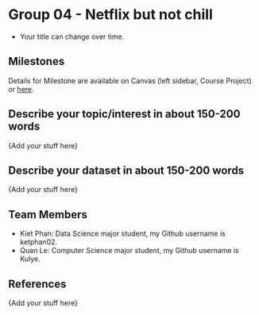 # Group 04 - Netflix but not chill

- Your title can change over time.

## Milestones

Details for Milestone are available on Canvas (left sidebar, Course Project) or [here](https://firas.moosvi.com/courses/data301/project/milestone01.html).

## Describe your topic/interest in about 150-200 words

{Add your stuff here}

## Describe your dataset in about 150-200 words

{Add your stuff here}

## Team Members

- Kiet Phan: Data Science major student, my Github username is ketphan02.
- Quan Le: Computer Science major student, my Github username is Kulye.

## References

{Add your stuff here}
